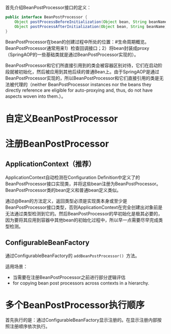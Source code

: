 首先介绍BeanPostProcessor接口的定义：
```java
public interface BeanPostProcessor {
	Object postProcessBeforeInitialization(Object bean, String beanName) throws BeansException;
	Object postProcessAfterInitialization(Object bean, String beanName) throws BeansException;
}
```
BeanPostProcessor在bean的创建过程中所处的位置：#生命周期概览。
BeanPostProcessor通常用来1）检查回调接口；2）将bean封装成proxy（SpringAOP的一些基础类就是通过BeanPostProcessor实现的）。

BeanPostProcessor和它们所直接引用到的类会被容器区别对待，它们在启动阶段就被初始化，然后被应用到其他后续的普通Bean上。由于SpringAOP是通过BeanPostProcessor实现的，所以BeanPostProcessor和它们直接引用的类是无法被代理的（neither BeanPostProcessor instances nor the beans they directly reference are eligible for auto-proxying and, thus, do not have aspects woven into them.）。



# 自定义BeanPostProcessor


# 注册BeanPostProcessor

## ApplicationContext（推荐）

ApplicationContext自动检测在Configuration Definition中定义了的BeanPostProcessor接口实现类，并将这些bean注册为BeanPostProcessor。BeanPostProcessor类的bean定义和普通bean定义类似。

通过@Bean的方法定义，返回类型必须是实现类本身或至少是BeanPostProcessor接口类型，否则ApplicationContext在完全创建出对象前是无法通过类型检测到它的。然后BeanPostProcessor的早初始化是极其必要的，因为要将其应用到容器中其他bean的初始化过程中，所以早一点需要尽早完成类型检测。

## ConfigurableBeanFactory

通过ConfigurableBeanFactory的 `addBeanPostProcessor() `方法。

适用场景：
- 当需要在注册BeanPostProcessor之前进行部分逻辑评估
- for copying bean post processors across contexts in a hierarchy.


# 多个BeanPostProcessor执行顺序

首先执行的是：通过ConfigurableBeanFactory显示注册的。在显示注册内部按照注册顺序依次执行。







